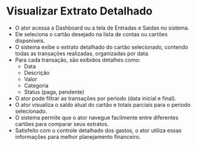 # Visualizar Extrato Detalhado

- O ator acessa a Dashboard ou a tela de Entradas e Saídas no sistema.
- Ele seleciona o cartão desejado na lista de contas ou cartões disponíveis.
- O sistema exibe o extrato detalhado do cartão selecionado, contendo todas as transações realizadas, organizadas por data.
- Para cada transação, são exibidos detalhes como:
    - Data
    - Descrição
    - Valor
    - Categoria
    - Status (paga, pendente)
- O ator pode filtrar as transações por período (data inicial e final).
- O ator visualiza o saldo atual do cartão e totais parciais para o período selecionado.
- O sistema permite que o ator navegue facilmente entre diferentes cartões para comparar seus extratos.
- Satisfeito com o controle detalhado dos gastos, o ator utiliza essas informações para melhor planejamento financeiro.
